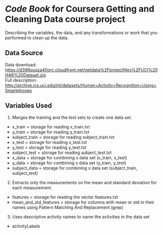 # *Code Book* for Coursera Getting and Cleaning Data course project
Describing the variables, the data, and any transformations or work that you performed to clean up the data.

## Data Source
Data download: https://d396qusza40orc.cloudfront.net/getdata%2Fprojectfiles%2FUCI%20HAR%20Dataset.zip     
Full description: http://archive.ics.uci.edu/ml/datasets/Human+Activity+Recognition+Using+Smartphones

## Variables Used
1. Merges the training and the test sets to create one data set.
- x_train = storage for reading x_train.txt
- y_train = storage for reading y_train.txt
- subject_train = storage for reading subject_train.txt
- x_test = storage for reading x_test.txt
- y_test = storage for reading y_test.txt
- subject_test = storage for reading subject_test.txt
- x_data = storage for combining x data set (x_train, x_test)
- y_data = storage for combining x data set (y_train, y_test)
- subject_data = storage for combining x data set (subject_train, subject_test)

2. Extracts only the measurements on the mean and standard deviation for each measurement.
- features = storage for reading the vector features.txt
- mean_and_std_features = storage for columns with mean or std in their names using Pattern Matching And Replacement (grep)

3. Uses descriptive activity names to name the activities in the data set
- activityLabels 


